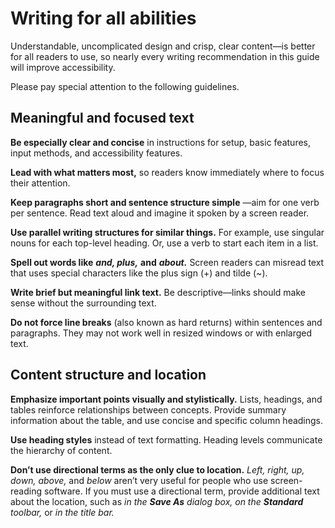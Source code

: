 # Writing for all abilities

Understandable, uncomplicated design and crisp, clear content—is better for all readers to use,
so nearly every writing recommendation in this guide will improve accessibility.

Please pay special attention to the following guidelines.

## Meaningful and focused text

**Be especially clear and concise** in instructions for setup, basic features, input methods, and accessibility features.

**Lead with what matters most,** so readers know immediately where to focus their attention.

**Keep paragraphs short and sentence structure simple** —aim for one verb per sentence. Read text aloud and imagine it spoken by a screen reader.

**Use parallel writing structures for similar things.** For example, use singular nouns for each top-level heading. Or, use a verb to start each item in a list.

**Spell out words like** ***and, plus,*** **and** ***about.*** Screen readers can misread text that uses special characters like the plus sign (+) and tilde (~).

**Write brief but meaningful link text.** Be descriptive—links should make sense without the surrounding text.

**Do not force line breaks** (also known as hard returns) within sentences and paragraphs. They may not work well in resized windows or with enlarged text.

## Content structure and location

**Emphasize important points visually and stylistically.**
Lists, headings, and tables reinforce relationships between
concepts. Provide summary information about the table, and use
concise and specific column headings.

**Use heading styles** instead of text formatting. Heading levels communicate the hierarchy of content.

**Don’t use directional terms as the only clue to location.** *Left, right, up, down, above,* and *below*
aren’t very useful for people who use screen-reading software.
If you must use a directional term, provide additional text about the location, such as *in the* ***Save As*** *dialog box, on the* ***Standard*** *toolbar,* or *in the title bar.*

